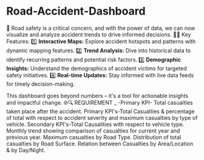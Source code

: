 # Road-Accident-Dashboard
🚨 Road safety is a critical concern, and with the power of data, we can now visualize and analyze accident trends to drive informed decisions. 🚗💡
Key Features:
1️⃣ **Interactive Maps:** Explore accident hotspots and patterns with dynamic mapping features.
2️⃣ **Trend Analysis:** Dive into historical data to identify recurring patterns and potential risk factors.
3️⃣ **Demographic Insights:** Understand the demographics of accident victims for targeted safety initiatives.
4️⃣ **Real-time Updates:** Stay informed with live data feeds for timely decision-making.

This dashboard goes beyond numbers – it's a tool for actionable insights and impactful change. 🌐🔍
REQUIREMENT
_
-Primary KPI- Total casualties taken place after the accident.
Primary KPI's-Total Casualties & percentage of total with respect to accident severity and maximum casualties by type of vehicle.
Secondary KPI's-Total Causalities with respect to vehicle type.
Monthly trend showing comparison of casualties for current year and previous year.
Maximum casualties by Road Type.
Distribution of total casualties by Road Surface.
Relation between Casualties by Area/Location & by Day/Night.  
